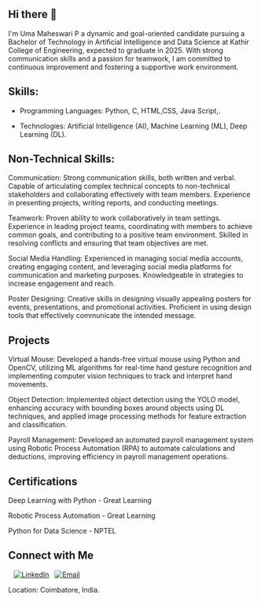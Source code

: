 ## Hi there 👋
 I'm Uma Maheswari P
a dynamic and goal-oriented candidate pursuing a Bachelor of Technology in Artificial Intelligence and Data Science at Kathir College of Engineering, 
expected to graduate in 2025. With strong communication skills and a passion for teamwork, 
I am committed to continuous improvement and fostering a supportive work environment.

## Skills:
 - Programming Languages: 
Python, C, HTML,CSS, Java Script,.

- Technologies:
Artificial Intelligence (AI), Machine Learning (ML), Deep Learning (DL).

## Non-Technical Skills:
Communication: Strong communication skills, both written and verbal. Capable of articulating complex technical concepts to non-technical stakeholders and collaborating effectively with team members. Experience in presenting projects, writing reports, and conducting meetings.

Teamwork: Proven ability to work collaboratively in team settings. Experience in leading project teams, coordinating with members to achieve common goals, and contributing to a positive team environment. Skilled in resolving conflicts and ensuring that team objectives are met.

Social Media Handling: Experienced in managing social media accounts, creating engaging content, and leveraging social media platforms for communication and marketing purposes. Knowledgeable in strategies to increase engagement and reach.

Poster Designing: Creative skills in designing visually appealing posters for events, presentations, and promotional activities. Proficient in using design tools  that effectively communicate the intended message.

## Projects
Virtual Mouse: Developed a hands-free virtual mouse using Python and OpenCV, utilizing ML algorithms for real-time hand gesture recognition and implementing computer vision techniques to track and interpret hand movements.

Object Detection: Implemented object detection using the YOLO model, enhancing accuracy with bounding boxes around objects using DL techniques, and applied image processing methods for feature extraction and classification.

Payroll Management: Developed an automated payroll management system using Robotic Process Automation (RPA) to automate calculations and deductions, improving efficiency in payroll management operations.

## Certifications
Deep Learning with Python - Great Learning

Robotic Process Automation - Great Learning

Python for Data Science - NPTEL

## Connect with Me
<div style="display: flex; align-items: center; margin-left: 3mm;">
    <a href="https://www.linkedin.com/in/uma-maheswari-1530b8256/">
        <img src="https://img.shields.io/badge/-LinkedIn-0077B5?logo=linkedin&logoColor=white" alt="LinkedIn"/>
    </a>
    <a href="uma200427@gmail.com" style="margin-left: 3mm;">
        <img src="https://img.shields.io/badge/-Email-D14836?logo=gmail&logoColor=white" alt="Email"/>
    </a>
</div>

Location: Coimbatore, India.










<!--
**Uma20042007/Uma20042007** is a ✨ _special_ ✨ repository because its `README.md` (this file) appears on your GitHub profile.

Here are some ideas to get you started:

- 🔭 I’m currently working on ...
- 🌱 I’m currently learning ...
- 👯 I’m looking to collaborate on ...
- 🤔 I’m looking for help with ...
- 💬 Ask me about ...
- 📫 How to reach me: ...
- 😄 Pronouns: ...
- ⚡ Fun fact: ...
-->
